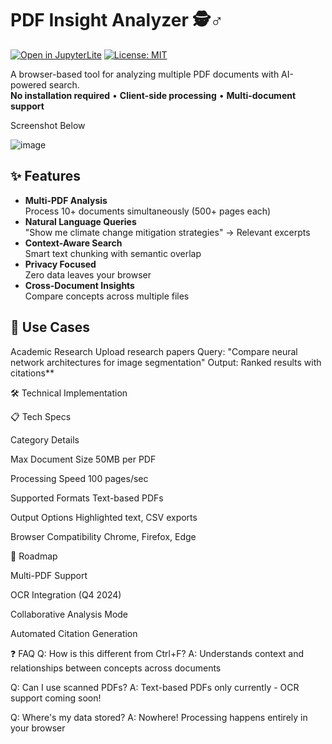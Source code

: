 # PDF Insight Analyzer 🕵️♂️

[![Open in JupyterLite](https://img.shields.io/badge/Launch-JupyterLite-blue)](https://jupyter.org/try-jupyter/lab/)
[![License: MIT](https://img.shields.io/badge/License-MIT-green)](https://opensource.org/licenses/MIT)

A browser-based tool for analyzing multiple PDF documents with AI-powered search.  
**No installation required** • **Client-side processing** • **Multi-document support**

Screenshot Below

![image](https://github.com/user-attachments/assets/59a04949-9627-44fd-875f-4572e347c897)


## ✨ Features

- **Multi-PDF Analysis**  
  Process 10+ documents simultaneously (500+ pages each)
- **Natural Language Queries**  
  "Show me climate change mitigation strategies" → Relevant excerpts
- **Context-Aware Search**  
  Smart text chunking with semantic overlap
- **Privacy Focused**  
  Zero data leaves your browser
- **Cross-Document Insights**  
  Compare concepts across multiple files

## 🚀 Use Cases

Academic Research
Upload research papers
Query: "Compare neural network architectures for image segmentation"
Output: Ranked results with citations**

🛠 Technical Implementation

📋 Tech Specs

Category	Details

Max Document Size	50MB per PDF

Processing Speed	100 pages/sec

Supported Formats	Text-based PDFs

Output Options	Highlighted text, CSV exports

Browser Compatibility	Chrome, Firefox, Edge

🚧 Roadmap

Multi-PDF Support

OCR Integration (Q4 2024)

Collaborative Analysis Mode

Automated Citation Generation

❓ FAQ
Q: How is this different from Ctrl+F?
A: Understands context and relationships between concepts across documents

Q: Can I use scanned PDFs?
A: Text-based PDFs only currently - OCR support coming soon!

Q: Where's my data stored?
A: Nowhere! Processing happens entirely in your browser
